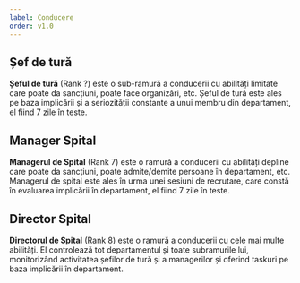 ```yaml
---
label: Conducere
order: v1.0
---
```


## Șef de tură
**Șeful de tură** (Rank ?) este o sub-ramură a conducerii cu abilități limitate care poate da sancțiuni, poate face organizări, etc. Șeful de tură este ales pe baza implicării și a seriozității constante a unui membru din departament, el fiind 7 zile în teste.

## Manager Spital
**Managerul de Spital** (Rank 7) este o ramură a conducerii cu abilități depline care poate da sancțiuni, poate admite/demite persoane în departament, etc. Managerul de spital este ales în urma unei sesiuni de recrutare, care constă în evaluarea implicării în departament, el fiind 7 zile în teste.

## Director Spital
**Directorul de Spital** (Rank 8) este o ramură a conducerii cu cele mai multe abilități. El controlează tot departamentul și toate subramurile lui, monitorizând activitatea șefilor de tură și a managerilor și oferind taskuri pe baza implicării în departament.